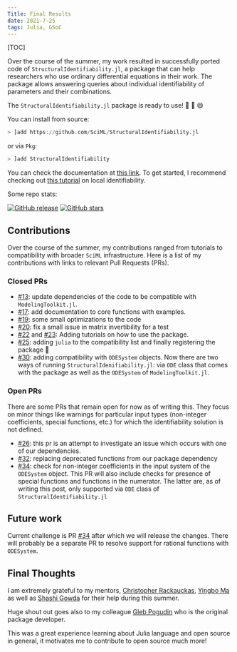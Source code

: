 ```yaml
---
Title: Final Results
date: 2021-7-25
tags: Julia, GSoC
---
```


[TOC]

Over the course of the summer, my work resulted in successfully ported code of `StructuralIdentifiability.jl`, a package that can help researchers who use ordinary differential equations in their work. The package allows answering queries about individual identifiability of parameters and their combinations. 

The `StructuralIdentifiability.jl` package is ready to use! 🥳 🎊 😄

You can install from source:

```julia
> ]add https://github.com/SciML/StructuralIdentifiability.jl
```

or via `Pkg`:

```julia
> ]add StructuralIdentifiability
```

You can check the documentation at [this link](https://si.sciml.ai/dev/). To get started, I recommend checking out [this tutorial](https://si.sciml.ai/dev/tutorials/local_identifiability/) on local identifiability. 

Some repo stats: 

[![GitHub release](https://img.shields.io/github/release/SciML/StructuralIdentifiability.jl.svg)](https://GitHub.com/SciML/StructuralIdentifiability.jl/releases/) [![GitHub stars](https://img.shields.io/github/stars/SciML/StructuralIdentifiability.jl.svg?style=social&label=Star&maxAge=2592000)](https://GitHub.com/SciML/StructuralIdentifiability.jl/stargazers/) 

## Contributions

Over the course of the summer, my contributions ranged from tutorials to compatibility with broader `SciML` infrastructure. Here is a list of my contributions with links to relevant Pull Requests (PRs).

### Closed PRs

-   [#13](https://github.com/SciML/StructuralIdentifiability.jl/pull/13): update dependencies of the code to be compatible with `ModelingToolkit.jl`.
-   [#17](https://github.com/SciML/StructuralIdentifiability.jl/pull/17): add documentation to core functions with examples.
-   [#19](https://github.com/SciML/StructuralIdentifiability.jl/pull/19): some small optimizations to the code
-   [#20](https://github.com/SciML/StructuralIdentifiability.jl/pull/20): fix a small issue in matrix invertibility for a test
-   [#22](https://github.com/SciML/StructuralIdentifiability.jl/pull/22) and [#23](https://github.com/SciML/StructuralIdentifiability.jl/pull/23): Adding tutorials on how to use the package.
-   [#25](https://github.com/SciML/StructuralIdentifiability.jl/pull/25): adding `julia` to the compatibility list and finally registering the package 🎉
-   [#30](https://github.com/SciML/StructuralIdentifiability.jl/pull/30): adding compatibility with `ODESystem` objects. Now there are two ways of running `StructuralIdenifiability.jl`: via `ODE` class that comes with the package as well as the `ODESystem` of `ModelingToolkit.jl`.

### Open PRs

There are some PRs that remain open for now as of writing this. They focus on minor things like warnings for particular input types (non-integer coefficients, special functions, etc.) for which the identifiability solution is not defined.

-   [#26](https://github.com/SciML/StructuralIdentifiability.jl/pull/26): this pr is an attempt to investigate an issue which occurs with one of our dependencies.
-   [#32](https://github.com/SciML/StructuralIdentifiability.jl/pull/32): replacing deprecated functions from our package dependency
-   [#34](https://github.com/SciML/StructuralIdentifiability.jl/pull/34): check for non-integer coefficients in the input system of the `ODESystem` object. This PR will also include checks for presence of special functions and functions in the numerator. The latter are, as of writing this post, only supported via `ODE` class of `StructuralIdentifiability.jl`

## Future work

Current challenge is PR [#34](https://github.com/SciML/StructuralIdentifiability.jl/pull/34) after which we will release the changes. There will probably be a separate PR to resolve support for rational functions with `ODESystem`.

## Final Thoughts

I am extremely grateful to my mentors, [Christopher Rackauckas](https://www.chrisrackauckas.com/), [Yingbo Ma](https://yingboma.github.io) as well as [Shashi Gowda](http://shashi.biz/) for their help during this summer.

Huge shout out goes also to my colleague [Gleb Pogudin](https://pogudingleb.github.io/) who is the original package developer.

This was a great experience learning about Julia language and open source in general, it motivates me to contribute to open source much more!